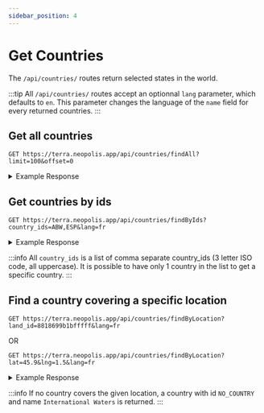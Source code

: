 ```yaml
---
sidebar_position: 4
---
```


# Get Countries

The `/api/countries/` routes return selected states in the world. 

:::tip
All `/api/countries/` routes accept an optionnal `lang` parameter, which defaults to `en`. This parameter changes the language of the `name` field for every returned countries.
:::

## Get all countries

```
GET https://terra.neopolis.app/api/countries/findAll?limit=100&offset=0
```

<details>
<summary>Example Response</summary>
<p>

```
{
    "status": "ok"
    "data": [
        {
            "continent": "North America",
            "id": "ABW",
            "name": "Aruba",
            "population": 107000
        },
        (...)
    ]
}
```

</p>
</details>

## Get countries by ids

```
GET https://terra.neopolis.app/api/countries/findByIds?country_ids=ABW,ESP&lang=fr
```

<details>
<summary>Example Response</summary>
<p>

```
{
    "status": "ok"
    "data": [
        {
            "continent": "North America",
            "id": "ABW",
            "name": "Aruba",
            "population": 107000
        },
        (...)
    ]
}
```

</p>
</details>

:::info
All `country_ids` is a list of comma separate country_ids (3 letter ISO code, all uppercase). It is possible to have only 1 country in the list to get a specific country.
:::

## Find a country covering a specific location

```
GET https://terra.neopolis.app/api/countries/findByLocation?land_id=8818699b1bfffff&lang=fr
```

OR

```
GET https://terra.neopolis.app/api/countries/findByLocation?lat=45.9&lng=1.5&lang=fr
```

<details>
<summary>Example Response</summary>
<p>

```
{
    "status": "ok"
    "data":
        {
            "continent": "North America",
            "id": "ABW",
            "name": "Aruba",
            "population": 107000
        },
}
```

</p>
</details>

:::info
If no country covers the given location, a country with id `NO_COUNTRY` and name `International Waters` is returned.
:::
